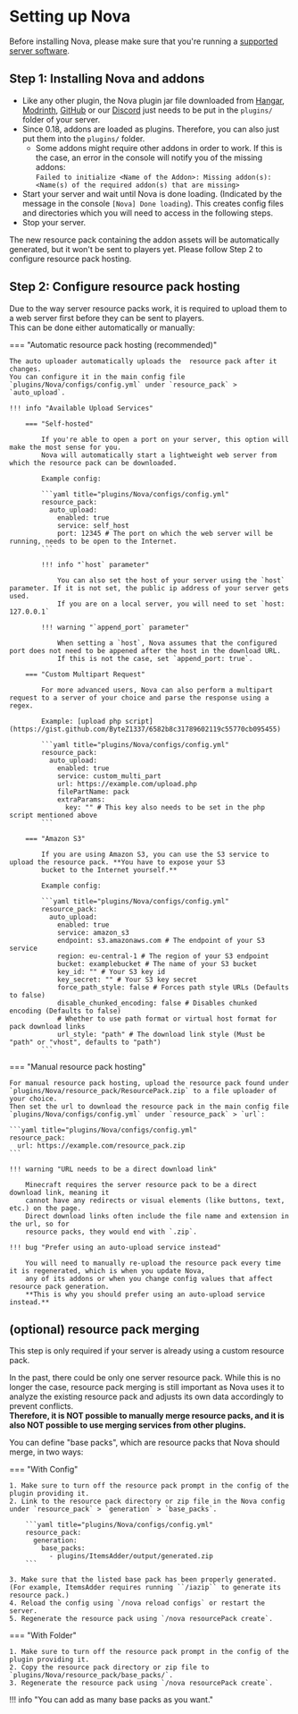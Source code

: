 # Setting up Nova

Before installing Nova, please make sure that you're running a [supported server software](compatibility/index.md#compatible-server-software).

## Step 1: Installing Nova and addons

* Like any other plugin, the Nova plugin jar file downloaded from [Hangar](https://hangar.papermc.io/xenondevs/Nova), [Modrinth](https://modrinth.com/plugin/nova-framework), [GitHub](https://github.com/xenondevs/Nova) or our [Discord](https://discord.gg/hnEknVWvUe) just needs to be put in the ``plugins/`` folder of your server.
* Since 0.18, addons are loaded as plugins. Therefore, you can also just put them into the `plugins/` folder.
    * Some addons might require other addons in order to work.
        If this is the case, an error in the console will notify you of the missing addons:  
        `Failed to initialize <Name of the Addon>: Missing addon(s): <Name(s) of the required addon(s) that are missing>`
* Start your server and wait until Nova is done loading. (Indicated by the message in the console `[Nova] Done loading`). This creates config files and directories which you will need to access in the following steps.
* Stop your server.

The new resource pack containing the addon assets will be automatically generated, but it won't be sent to players yet.
Please follow Step 2 to configure resource pack hosting.

## Step 2: Configure resource pack hosting

Due to the way server resource packs work, it is required to upload them to a web server first before they can be sent to players.  
This can be done either automatically or manually:

=== "Automatic resource pack hosting (recommended)"

    The auto uploader automatically uploads the  resource pack after it changes.
    You can configure it in the main config file `plugins/Nova/configs/config.yml` under `resource_pack` > `auto_upload`.
    
    !!! info "Available Upload Services"
        
        === "Self-hosted"
        
            If you're able to open a port on your server, this option will make the most sense for you.
            Nova will automatically start a lightweight web server from which the resource pack can be downloaded.
        
            Example config:
            
            ```yaml title="plugins/Nova/configs/config.yml"
            resource_pack:
              auto_upload:
                enabled: true
                service: self_host
                port: 12345 # The port on which the web server will be running, needs to be open to the Internet.
            ```
        
            !!! info "`host` parameter"
        
                You can also set the host of your server using the `host` parameter. If it is not set, the public ip address of your server gets used.
                If you are on a local server, you will need to set `host: 127.0.0.1`
        
            !!! warning "`append_port` parameter"
        
                When setting a `host`, Nova assumes that the configured port does not need to be appened after the host in the download URL.
                If this is not the case, set `append_port: true`.
    
        === "Custom Multipart Request"
        
            For more advanced users, Nova can also perform a multipart request to a server of your choice and parse the response using a regex.
 
            Example: [upload php script](https://gist.github.com/ByteZ1337/6582b8c31789602119c55770cb095455)
    
            ```yaml title="plugins/Nova/configs/config.yml"
            resource_pack:
              auto_upload:
                enabled: true
                service: custom_multi_part
                url: https://example.com/upload.php
                filePartName: pack
                extraParams:
                  key: "" # This key also needs to be set in the php script mentioned above
            ```
        
        === "Amazon S3"
    
            If you are using Amazon S3, you can use the S3 service to upload the resource pack. **You have to expose your S3 
            bucket to the Internet yourself.**
    
            Example config:
            
            ```yaml title="plugins/Nova/configs/config.yml"
            resource_pack:
              auto_upload:
                enabled: true
                service: amazon_s3
                endpoint: s3.amazonaws.com # The endpoint of your S3 service
                region: eu-central-1 # The region of your S3 endpoint
                bucket: examplebucket # The name of your S3 bucket
                key_id: "" # Your S3 key id
                key_secret: "" # Your S3 key secret
                force_path_style: false # Forces path style URLs (Defaults to false)
                disable_chunked_encoding: false # Disables chunked encoding (Defaults to false)
                # Whether to use path format or virtual host format for pack download links
                url_style: "path" # The download link style (Must be "path" or "vhost", defaults to "path")
            ```

=== "Manual resource pack hosting"

    For manual resource pack hosting, upload the resource pack found under `plugins/Nova/resource_pack/ResourcePack.zip` to a file uploader of your choice.
    Then set the url to download the resource pack in the main config file `plugins/Nova/configs/config.yml` under `resource_pack` > `url`:
    
    ```yaml title="plugins/Nova/configs/config.yml"
    resource_pack:
      url: https://example.com/resource_pack.zip
    ```
    
    !!! warning "URL needs to be a direct download link"

        Minecraft requires the server resource pack to be a direct download link, meaning it
        cannot have any redirects or visual elements (like buttons, text, etc.) on the page.
        Direct download links often include the file name and extension in the url, so for
        resource packs, they would end with `.zip`.

    !!! bug "Prefer using an auto-upload service instead"
    
        You will need to manually re-upload the resource pack every time it is regenerated, which is when you update Nova,
        any of its addons or when you change config values that affect resource pack generation.  
        **This is why you should prefer using an auto-upload service instead.**

## (optional) resource pack merging

This step is only required if your server is already using a custom resource pack.

In the past, there could be only one server resource pack. While this is no longer the case, resource pack
merging is still important as Nova uses it to analyze the existing resource pack and adjusts its own data accordingly
to prevent conflicts.  
**Therefore, it is NOT possible to manually merge resource packs, and it is also NOT possible to use merging services from other plugins.**

You can define "base packs", which are resource packs that Nova should merge, in two ways:  

=== "With Config"

    1. Make sure to turn off the resource pack prompt in the config of the plugin providing it.
    2. Link to the resource pack directory or zip file in the Nova config under `resource_pack` > `generation` > `base_packs`.

        ```yaml title="plugins/Nova/configs/config.yml"
        resource_pack:
          generation:
            base_packs:
              - plugins/ItemsAdder/output/generated.zip
        ```

    3. Make sure that the listed base pack has been properly generated. (For example, ItemsAdder requires running ``/iazip`` to generate its resource pack.)
    4. Reload the config using `/nova reload configs` or restart the server.
    5. Regenerate the resource pack using `/nova resourcePack create`.

=== "With Folder"

    1. Make sure to turn off the resource pack prompt in the config of the plugin providing it.
    2. Copy the resource pack directory or zip file to `plugins/Nova/resource_pack/base_packs/`.
    3. Regenerate the resource pack using `/nova resourcePack create`.

!!! info "You can add as many base packs as you want."
